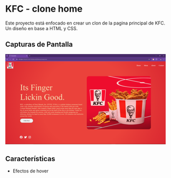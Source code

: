 # KFC - clone home

Este proyecto está enfocado en crear un clon de la pagina principal de KFC. Un diseño en base a HTML y CSS.

## Capturas de Pantalla

![Home](./capturas/home.png)

## Características

- Efectos de hover